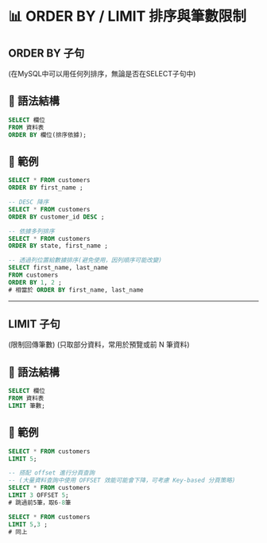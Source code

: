 # 📊 ORDER BY / LIMIT 排序與筆數限制

## ORDER BY 子句
(在MySQL中可以用任何列排序，無論是否在SELECT子句中)

## 📌 語法結構
```sql
SELECT 欄位
FROM 資料表
ORDER BY 欄位(排序依據);
```

## 📘 範例

```sql
SELECT * FROM customers
ORDER BY first_name ;

-- DESC 降序
SELECT * FROM customers
ORDER BY customer_id DESC ;

-- 依據多列排序
SELECT * FROM customers
ORDER BY state, first_name ;

-- 透過列位置給數據排序(避免使用，因列順序可能改變)
SELECT first_name, last_name 
FROM customers
ORDER BY 1, 2 ;
# 相當於 ORDER BY first_name, last_name 
```
---
## LIMIT 子句
(限制回傳筆數)
(只取部分資料，常用於預覽或前 N 筆資料)

## 📌 語法結構
```sql
SELECT 欄位
FROM 資料表
LIMIT 筆數;
```

## 📘 範例

```sql
SELECT * FROM customers
LIMIT 5;

-- 搭配 offset 進行分頁查詢
-- (大量資料查詢中使用 OFFSET 效能可能會下降，可考慮 Key-based 分頁策略)
SELECT * FROM customers
LIMIT 3 OFFSET 5;
# 跳過前5筆，取6-8筆

SELECT * FROM customers
LIMIT 5,3 ;
# 同上
```

